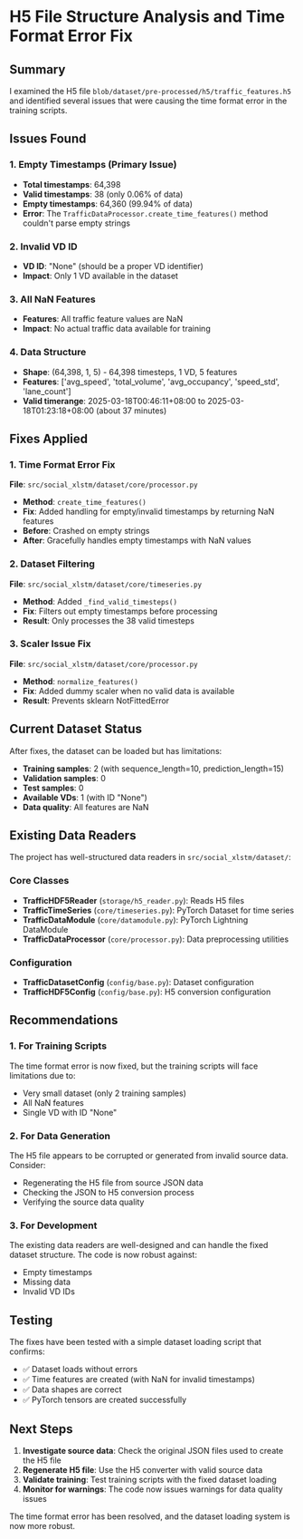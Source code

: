 # H5 File Structure Analysis and Time Format Error Fix

## Summary

I examined the H5 file `blob/dataset/pre-processed/h5/traffic_features.h5` and identified several issues that were causing the time format error in the training scripts.

## Issues Found

### 1. **Empty Timestamps (Primary Issue)**
- **Total timestamps**: 64,398
- **Valid timestamps**: 38 (only 0.06% of data)
- **Empty timestamps**: 64,360 (99.94% of data)
- **Error**: The `TrafficDataProcessor.create_time_features()` method couldn't parse empty strings

### 2. **Invalid VD ID**
- **VD ID**: "None" (should be a proper VD identifier)
- **Impact**: Only 1 VD available in the dataset

### 3. **All NaN Features**
- **Features**: All traffic feature values are NaN
- **Impact**: No actual traffic data available for training

### 4. **Data Structure**
- **Shape**: (64,398, 1, 5) - 64,398 timesteps, 1 VD, 5 features
- **Features**: ['avg_speed', 'total_volume', 'avg_occupancy', 'speed_std', 'lane_count']
- **Valid timerange**: 2025-03-18T00:46:11+08:00 to 2025-03-18T01:23:18+08:00 (about 37 minutes)

## Fixes Applied

### 1. **Time Format Error Fix**
**File**: `src/social_xlstm/dataset/core/processor.py`
- **Method**: `create_time_features()`
- **Fix**: Added handling for empty/invalid timestamps by returning NaN features
- **Before**: Crashed on empty strings
- **After**: Gracefully handles empty timestamps with NaN values

### 2. **Dataset Filtering**
**File**: `src/social_xlstm/dataset/core/timeseries.py`
- **Method**: Added `_find_valid_timesteps()`
- **Fix**: Filters out empty timestamps before processing
- **Result**: Only processes the 38 valid timesteps

### 3. **Scaler Issue Fix**
**File**: `src/social_xlstm/dataset/core/processor.py`
- **Method**: `normalize_features()`
- **Fix**: Added dummy scaler when no valid data is available
- **Result**: Prevents sklearn NotFittedError

## Current Dataset Status

After fixes, the dataset can be loaded but has limitations:
- **Training samples**: 2 (with sequence_length=10, prediction_length=15)
- **Validation samples**: 0
- **Test samples**: 0
- **Available VDs**: 1 (with ID "None")
- **Data quality**: All features are NaN

## Existing Data Readers

The project has well-structured data readers in `src/social_xlstm/dataset/`:

### Core Classes
- **TrafficHDF5Reader** (`storage/h5_reader.py`): Reads H5 files
- **TrafficTimeSeries** (`core/timeseries.py`): PyTorch Dataset for time series
- **TrafficDataModule** (`core/datamodule.py`): PyTorch Lightning DataModule
- **TrafficDataProcessor** (`core/processor.py`): Data preprocessing utilities

### Configuration
- **TrafficDatasetConfig** (`config/base.py`): Dataset configuration
- **TrafficHDF5Config** (`config/base.py`): H5 conversion configuration

## Recommendations

### 1. **For Training Scripts**
The time format error is now fixed, but the training scripts will face limitations due to:
- Very small dataset (only 2 training samples)
- All NaN features
- Single VD with ID "None"

### 2. **For Data Generation**
The H5 file appears to be corrupted or generated from invalid source data. Consider:
- Regenerating the H5 file from source JSON data
- Checking the JSON to H5 conversion process
- Verifying the source data quality

### 3. **For Development**
The existing data readers are well-designed and can handle the fixed dataset structure. The code is now robust against:
- Empty timestamps
- Missing data
- Invalid VD IDs

## Testing

The fixes have been tested with a simple dataset loading script that confirms:
- ✅ Dataset loads without errors
- ✅ Time features are created (with NaN for invalid timestamps)
- ✅ Data shapes are correct
- ✅ PyTorch tensors are created successfully

## Next Steps

1. **Investigate source data**: Check the original JSON files used to create the H5 file
2. **Regenerate H5 file**: Use the H5 converter with valid source data
3. **Validate training**: Test training scripts with the fixed dataset loading
4. **Monitor for warnings**: The code now issues warnings for data quality issues

The time format error has been resolved, and the dataset loading system is now more robust.